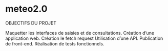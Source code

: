 # meteo2.0

OBJECTIFS DU PROJET

Maquetter les interfaces de saisies et de consultations.
Création d’une application web.
Création le fetch request
Utilisation d’une API.
Publication de front-end.
Réalisation de tests fonctionnels.
